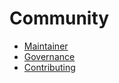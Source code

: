 # Community

- [Maintainer](./maintainer.md)
- [Governance](./goversance.md)
- [Contributing](./contributing.md)

